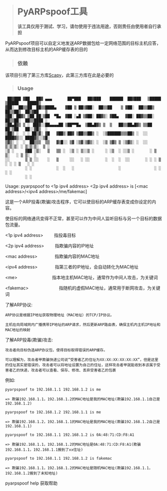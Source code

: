 > # **PyARPspoof工具**
> **该工具仅用于测试、学习，请勿使用于违法用途，否则责任由使用者自行承担**

PyARPspoof项目可以自定义地发送ARP数据包给一定网络范围的目标主机应答，从而达到修改目标主机的ARP缓存表的目的

> ### 依赖

该项目引用了第三方库[Scapy](https://scapy.net/)，此第三方库在此是必要的

> ### Usage

```
 ██▓███ ▓██   ██▓ ▄▄▄       ██▀███   ██▓███    ██████  ██▓███   ▒█████   ▒█████    █████▒
▓██░  ██▒▒██  ██▒▒████▄    ▓██ ▒ ██▒▓██░  ██▒▒██    ▒ ▓██░  ██▒▒██▒  ██▒▒██▒  ██▒▓██   ▒ 
▓██░ ██▓▒ ▒██ ██░▒██  ▀█▄  ▓██ ░▄█ ▒▓██░ ██▓▒░ ▓██▄   ▓██░ ██▓▒▒██░  ██▒▒██░  ██▒▒████ ░ 
▒██▄█▓▒ ▒ ░ ▐██▓░░██▄▄▄▄██ ▒██▀▀█▄  ▒██▄█▓▒ ▒  ▒   ██▒▒██▄█▓▒ ▒▒██   ██░▒██   ██░░▓█▒  ░ 
▒██▒ ░  ░ ░ ██▒▓░ ▓█   ▓██▒░██▓ ▒██▒▒██▒ ░  ░▒██████▒▒▒██▒ ░  ░░ ████▓▒░░ ████▓▒░░▒█░    
▒▓▒░ ░  ░  ██▒▒▒  ▒▒   ▓▒█░░ ▒▓ ░▒▓░▒▓▒░ ░  ░▒ ▒▓▒ ▒ ░▒▓▒░ ░  ░░ ▒░▒░▒░ ░ ▒░▒░▒░  ▒ ░    
░▒ ░     ▓██ ░▒░   ▒   ▒▒ ░  ░▒ ░ ▒░░▒ ░     ░ ░▒  ░ ░░▒ ░       ░ ▒ ▒░   ░ ▒ ▒░  ░      
░░       ▒ ▒ ░░    ░   ▒     ░░   ░ ░░       ░  ░  ░  ░░       ░ ░ ░ ▒  ░ ░ ░ ▒   ░ ░    
         ░ ░           ░  ░   ░                    ░               ░ ░      ░ ░          
         ░ ░                                                                             
```

Usage: pyarpspoof to <1p ipv4 address> <2p ipv4 address> is [\<mac address\>/\<ipv4 address\>/me/fakemac]

这是一个ARP投毒(欺骗)攻击程序，它可以使目标的ARP缓存表变成你设定的内容。

使目标的网络通讯变得不正常，甚至可以作为中间人监听目标与另一个目标的数据包流量。

\<1p ipv4 address\>&emsp;&emsp;&ensp;指投毒目标

\<2p ipv4 address\>&emsp;&emsp;&ensp;指欺骗内容的IP地址

\<mac address\>&emsp;&emsp;&emsp;&emsp;指欺骗内容的MAC地址

\<ipv4 address\>&emsp;&emsp;&emsp;&emsp;指第三者的IP地址，会自动转化为MAC地址

\<me\>&emsp;&emsp;&emsp;&emsp;&emsp;&emsp;&emsp;&emsp;指本地主机MAC地址，通常作为中间人攻击，为关键词

\<fakemac\>&emsp;&emsp;&emsp;&emsp;&emsp;&emsp;&emsp;指随机的虚假MAC地址，通常用于断网攻击，为关键词

了解ARP协议:

    ARP协议是根据IP地址获取物理地址（MAC地址）的TCP/IP协议。
    
    主机在向局域网内广播携带IP地址的ARP请求，然后更新ARP路由表，确保主机内主机IP地址和MAC地址的映射
    
了解ARP投毒(欺骗)攻击:

    攻击者向目标伪造ARP协议包，使得目标取得错误的ARP缓存。
    
    可以理解为，攻击者甲欺骗快递公司说“受害者乙的住址为XX:XX:XX:XX:XX:XX”，但是这里的住址其实是错误的，攻击者可以将地址设置为自己的住址，这样攻击者甲就能收到本该属于受害者乙的快递，攻击者可以查看、保存、修改、丢弃受害者乙的包裹
    
例如:

    pyarpspoof to 192.168.1.1 192.168.1.2 is me
    
    => 欺骗192.168.1.1，192.168.1.2的MAC地址是我的MAC地址(欺骗192.168.1.1自己是192.168.1.2)
    
    pyarpspoof to 192.168.1.2 192.168.1.1 is me
    
    => 欺骗192.168.1.2，192.168.1.1的MAC地址是我的MAC地址(欺骗192.168.1.2自己是192.168.1.1)
    
    pyarpspoof to 192.168.1.1 192.168.1.2 is 0A:48:71:CD:F8:A1
    
    => 欺骗192.168.1.1，192.168.1.2的MAC地址是0A:48:71:CD:F8:A1(欺骗192.168.1.1，192.168.1.1搬到了xx住址)
    
    pyarpspoof to 192.168.1.1 192.168.1.2 is fakemac
    
    => 欺骗192.168.1.1，192.168.1.2的MAC地址是随机MAC地址(欺骗192.168.1.1，192.168.1.2搬到了未知地址)
    

pyarpspoof help   获取帮助
